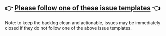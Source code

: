 ## 👉 [Please follow one of these issue templates](https://github.com/ProvableHQ/snarkVM/issues/new/choose) 👈

Note: to keep the backlog clean and actionable, issues may be immediately closed if they do not follow one of the above issue templates.
